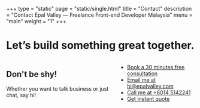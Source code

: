 +++
type = "static"
page = "static/single.html"
title = "Contact"
description = "Contact Epal Valley — Freelance Front-end Developer Malaysia"
menu = "main"
weight = "1"
+++


<!-- Hero content: will be in the middle -->
<div class="hero-body bg-polygon">
    <div class="container">
        <h1 class="title">
            Let’s build something great together.
        </h1>
    </div>
</div>
</section>

<section class="contact">
    <div class="container hero-body">
        <div class="columns contacts">
            <div class="column is-half">
                <h1>Don't be shy!</h1>
                <p>Whether you want to talk business or just chat, say hi! </p>
            </div>
            <div class="column is-half">
                <ul>
                    <li>
                        <span class="icon is-medium">
                            <i class="fa fa-calendar-o"></i>
                            </span>
                            <a href="https://calendly.com/epalvalley/30min" target="_blank">Book a 30 minutes free consultation</a>
                    </li>
                    <li>
                        <span class="icon is-medium">
                            <i class="fa fa-envelope"></i>
                            </span>
                            <a href="mailto:hi@epalvalley.com">Email me at hi@epalvalley.com</a>
                    </li>
                    <li>
                        <span class="icon is-medium">
                            <i class="fa fa-phone"></i>
                            </span>
                            <a href="tel:+60145142241">Call me at +6014 5142241</a>
                    </li>
                    <li>
                        <span class="icon is-medium">
                            <i class="fa fa-rocket"></i>
                            </span>
                            <a href="https://jakz.typeform.com/to/UuaiNf" target="_blank">Get instant quote</a>
                    </li>
                </ul>
            </div>
        </div>
    </div>
</section>

		
